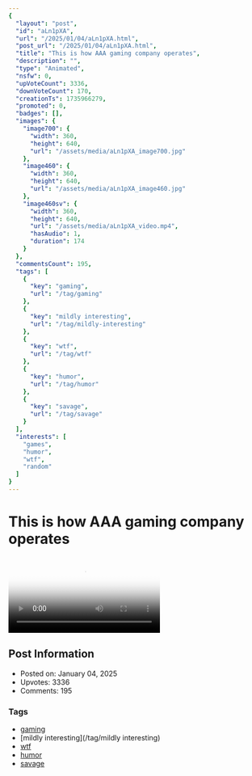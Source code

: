 ```yaml
---
{
  "layout": "post",
  "id": "aLn1pXA",
  "url": "/2025/01/04/aLn1pXA.html",
  "post_url": "/2025/01/04/aLn1pXA.html",
  "title": "This is how AAA gaming company operates",
  "description": "",
  "type": "Animated",
  "nsfw": 0,
  "upVoteCount": 3336,
  "downVoteCount": 170,
  "creationTs": 1735966279,
  "promoted": 0,
  "badges": [],
  "images": {
    "image700": {
      "width": 360,
      "height": 640,
      "url": "/assets/media/aLn1pXA_image700.jpg"
    },
    "image460": {
      "width": 360,
      "height": 640,
      "url": "/assets/media/aLn1pXA_image460.jpg"
    },
    "image460sv": {
      "width": 360,
      "height": 640,
      "url": "/assets/media/aLn1pXA_video.mp4",
      "hasAudio": 1,
      "duration": 174
    }
  },
  "commentsCount": 195,
  "tags": [
    {
      "key": "gaming",
      "url": "/tag/gaming"
    },
    {
      "key": "mildly interesting",
      "url": "/tag/mildly-interesting"
    },
    {
      "key": "wtf",
      "url": "/tag/wtf"
    },
    {
      "key": "humor",
      "url": "/tag/humor"
    },
    {
      "key": "savage",
      "url": "/tag/savage"
    }
  ],
  "interests": [
    "games",
    "humor",
    "wtf",
    "random"
  ]
}
---
```


# This is how AAA gaming company operates

<video controls playsinline loop poster="/assets/media/aLn1pXA_image460.jpg">
  <source src="/assets/media/aLn1pXA_video.mp4" type="video/mp4">
  Your browser does not support the video tag.
</video>

## Post Information

- Posted on: January 04, 2025
- Upvotes: 3336
- Comments: 195

### Tags

- [gaming](/tag/gaming)
- [mildly interesting](/tag/mildly interesting)
- [wtf](/tag/wtf)
- [humor](/tag/humor)
- [savage](/tag/savage)
